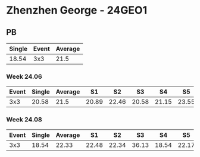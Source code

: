 # Zhenzhen George - 24GEO1

## PB
|Single|Event|Average|
|----|----|----|
|18.54|3x3|21.5|
### Week 24.06
|Event|Single|Average|S1|S2|S3|S4|S5|
|-----|-------|------|--|--|--|--|--|
|3x3|20.58|21.5|20.89|22.46|20.58|21.15|23.55|
### Week 24.08
|Event|Single|Average|S1|S2|S3|S4|S5|
|-----|-------|------|--|--|--|--|--|
|3x3|18.54|22.33|22.48|22.34|36.13|18.54|22.17|
